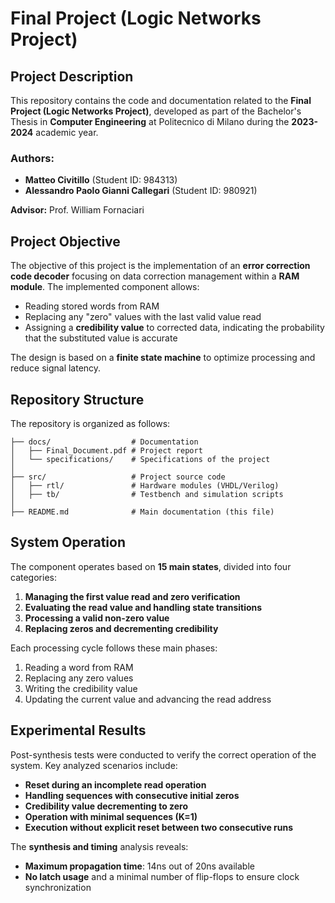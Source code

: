 # Final Project (Logic Networks Project)

## Project Description
This repository contains the code and documentation related to the **Final Project (Logic Networks Project)**, developed as part of the Bachelor's Thesis in **Computer Engineering** at Politecnico di Milano during the **2023-2024** academic year.

### Authors:
- **Matteo Civitillo** (Student ID: 984313)
- **Alessandro Paolo Gianni Callegari** (Student ID: 980921)

**Advisor:** Prof. William Fornaciari

## Project Objective
The objective of this project is the implementation of an **error correction code decoder** focusing on data correction management within a **RAM module**. The implemented component allows:
- Reading stored words from RAM
- Replacing any "zero" values with the last valid value read
- Assigning a **credibility value** to corrected data, indicating the probability that the substituted value is accurate

The design is based on a **finite state machine** to optimize processing and reduce signal latency.

## Repository Structure
The repository is organized as follows:

```
├── docs/                  # Documentation
│   ├── Final_Document.pdf # Project report
│   └── specifications/    # Specifications of the project
│
├── src/                   # Project source code
│   ├── rtl/               # Hardware modules (VHDL/Verilog)
│   ├── tb/                # Testbench and simulation scripts
│
├── README.md              # Main documentation (this file)
```

## System Operation
The component operates based on **15 main states**, divided into four categories:
1. **Managing the first value read and zero verification**
2. **Evaluating the read value and handling state transitions**
3. **Processing a valid non-zero value**
4. **Replacing zeros and decrementing credibility**

Each processing cycle follows these main phases:
1. Reading a word from RAM
2. Replacing any zero values
3. Writing the credibility value
4. Updating the current value and advancing the read address

## Experimental Results
Post-synthesis tests were conducted to verify the correct operation of the system. Key analyzed scenarios include:
- **Reset during an incomplete read operation**
- **Handling sequences with consecutive initial zeros**
- **Credibility value decrementing to zero**
- **Operation with minimal sequences (K=1)**
- **Execution without explicit reset between two consecutive runs**

The **synthesis and timing** analysis reveals:
- **Maximum propagation time**: 14ns out of 20ns available
- **No latch usage** and a minimal number of flip-flops to ensure clock synchronization

